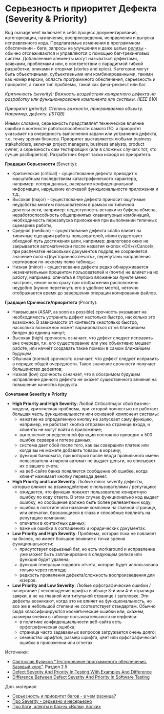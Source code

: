 # Серьезность и приоритет Дефекта (Severity & Priority)

Bug management включает в себя процесс документирования, категоризации, назначения, воспроизведения, исправления и выпуска исправленного кода. Предлагаемые изменения в программном обеспечении - баги, запросы на улучшения и даже целые [релизы](https://en.wikipedia.org/wiki/Software\_bug#:\~:text=next%20software%20release.-,Software%20releases,-%5Bedit%5D) - обычно отслеживаются и управляются с помощью баг-трекинговых систем. Добавленные элементы могут называться дефектами, заявками, проблемами или, в соответствии с парадигмой гибкой разработки, эпиками и сторями (stories and epics). Категории могут быть объективными, субъективными или комбинированными, такими как номер версии, область программного обеспечения, серьезность и приоритет, а также тип проблемы, такой как фича-реквест или баг.

_Критичность (severity): Важность воздействия конкретного дефекта на разработку или функционирование компонента или системы. (IEEE 610)_

_Приоритет (priority): Степень важности, присваиваемая объекту. Например, дефекту. (ISTQB)_

Иными словами, серьезность представляет техническое влияние ошибки в контексте работоспособности самого ПО, а приоритет указывает на очередность выполнения задачи или устранения дефекта, т.е. точку зрения бизнеса. Приоритет выставляется любыми business stakeholders, включая project managers, business analysts, product owner, а серьезность сам тестировщик (или в сложных случаях тот, кто лучше разбирается). Разработчик берет таски исходя из приоритета.

**Градация Серьезности** (Severity):

* Критическая (critical) - существование дефекта приводит к масштабным последствиям катастрофического характера, например: потеря данных, раскрытие конфиденциальной информации, нарушение ключевой функциональности приложения и т.д.;
* Высокая (major) - существование дефекта приносит ощутимые неудобства многим пользователям в рамках их типичной деятельности, например: недоступность вставки из буфера обмена, неработоспособность общепринятых клавиатурных комбинаций, необходимость перезапуска приложения при выполнении типичных сценариев работы;
* Средняя (medium) - существование дефекта слабо влияет на типичные сценарии работы пользователей, и/или существует обходной путь достижения цели, например: диалоговое окно не закрывается автоматически после нажатия кнопок «OK»/«Cancel», при распечатке нескольких документов подряд не сохраняется значение поля «Двусторонняя печать», перепутаны направления сортировок по некоему полю таблицы;
* Низкая (minor) - существование дефекта редко обнаруживается незначительным процентом пользователей и (почти) не влияет на их работу, например: опечатка в глубоко вложенном пункте меню настроек, некое окно сразу при отображении расположено неудобно (нужно перетянуть его в удобное место), неточно отображается время до завершения операции копирования файлов.

**Градация Срочности/приоритета** (Priority):

* Наивысшая (ASAP, as soon as possible) срочность указывает на необходимость устранить дефект настолько быстро, насколько это возможно. В зависимости от контекста «настолько быстро, насколько возможно» может варьироваться от «в ближайшем билде» до единиц минут;
* Высокая (high) срочность означает, что дефект следует исправить вне очереди, т.к. его существование или уже объективно мешает работе, или начнёт создавать такие помехи в самом ближайшем будущем;
* Обычная (normal) срочность означает, что дефект следует исправить в порядке общей очередности. Такое значение срочности получает большинство дефектов;
* Низкая (low) срочность означает, что в обозримом будущем исправление данного дефекта не окажет существенного влияния на повышение качества продукта.

**Сочетания Severity и Priority**

* **High Priority and High Severity**: Любой Critical/major сбой бизнес-модели, критическая проблема, при которой полностью не работает большая часть функциональности или основной компонент системы:
  * нажатие на определенную кнопку не запускает саму функцию, например, не работает кнопка отправки на странице входа, и клиенты не могут войти в приложение;
  * выполнение определенной функции постоянно приводит к 500 ошибке сервера и потере данных;
  * система дает сбой после того, как вы совершили платеж или когда вы не можете добавить товары в корзину;
  * функция банкомата, при которой после ввода правильного имени пользователя и пароля автомат не выдает деньги, но списывает их с вашего счета;
  * на веб-сайте банка появляется сообщение об ошибке, когда клиент нажимает кнопку перевода денег.
* **High Priority and Low Severity**: Любые minor severity дефекты, которые влияют на взаимодействие с пользователями / репутацию:
  * ожидается, что функция покажет пользователю конкретную ошибку по коду ответа. В этом случае функционально код выдает ошибку, но сообщение должно быть более релевантным коду;
  * ошибка в логотипе или названии компании на главной странице, или опечатки, бросающиеся в глаза и способные повлиять на репутацию компании;
  * опечатки в контактных данных;
  * важные ошибки в соглашениях и юридических документах.
* **Low Priority and High Severity**: Проблема, которая пока не повлияет на бизнес, но имеет большое влияние с точки зрения функциональности:
  * присутствует серьезный баг, но есть workaround и исправление уже может быть запланировано в следующем релизе или функция будет удалена;
  * функция генерации годового отчета, которая будет использована только через полгода;
  * редкость проявления дефекта/сложность воспроизведения для юзеров.
* **Low Priority and Low Severity**: Любые орфографические ошибки / начертание / несовпадение шрифта в абзаце 3-й или 4-й страницы заявки, а не на главной или титульной странице / заголовке. Эти дефекты возникают, когда это не влияет на функциональность, но все же в небольшой степени не соответствует стандартам. Обычно сюда классифицируются косметические ошибки или, скажем, размеры ячейки в таблице пользовательского интерфейса:
  * в политике конфиденциальности веб-сайта есть орфографическая ошибка;
  * страница часто задаваемых вопросов загружается очень долго;
  * семейство шрифтов, размер шрифта, цвет или орфографическая ошибка в приложении или отчетах.

Источники:

* [Святослав Куликов “Тестирование программного обеспечения. Базовый курс”](https://svyatoslav.biz/software\_testing\_book/). Раздел 2.5
* [Defect Severity And Priority In Testing With Examples And Difference](https://www.softwaretestinghelp.com/how-to-set-defect-priority-and-severity-with-defect-triage-process/)
* [Difference Between Defect Severity And Priority In Software Testing](https://www.softwaretestingmaterial.com/what-is-the-difference-between-severity-and-priority-in-software-testing/#What-is-Priority)

Доп. материал:

* [Серьезность и приоритет багов - в чем разница?](https://testengineer.ru/sereznost-i-prioritet-bagov-v-chem-raznica/)
* [Про Severity - серьезно и несерьезно](https://www.software-testing.ru/library/testing/testing-for-beginners/2100-severity-)
* [Про баги, алерты и басню «Волки, волки»](https://t.me/shooandendlessagony/90)
